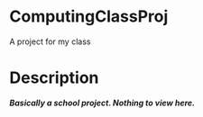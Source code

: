 # ComputingClassProj
A project for my class

# Description
__*Basically a school project. Nothing to view here.*__
